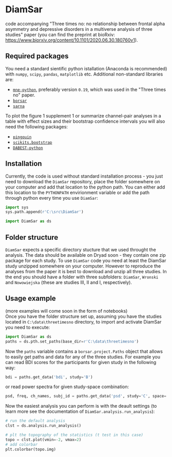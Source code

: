 # DiamSar
code accompanying "Three times no: no relationship between frontal alpha asymmetry and depressive disorders in a multiverse analysis of three studies" paper (you can find the preprint at bioRxiv: https://www.biorxiv.org/content/10.1101/2020.06.30.180760v1).

## Required packages
You need a standard sientific python istallation (Anaconda is recommended) with `numpy`, `scipy`, `pandas`, `matplotlib` etc. Additional non-standard libraries are:
* [`mne-python`](https://github.com/mne-tools/mne-python), preferably version `0.19`, which was used in the "Three times no" paper.
* [`borsar`](https://github.com/mmagnuski/borsar)
* [`sarna`](https://github.com/mmagnuski/sarna)

To plot the figure 1 supplement 1 or summarize channel-pair analyses in a table with effect sizes and their bootstrap confidence intervals you will also need the following packages:
* [`pingouin`](https://github.com/raphaelvallat/pingouin)
* [`scikits.bootstrap`](https://github.com/cgevans/scikits-bootstrap)
* [`DABEST-python`](https://github.com/ACCLAB/DABEST-python)

## Installation
Currently, the code is used without standard installation process - you just need to download the `DiamSar` repository, place the folder somewhere on your computer and add that location to the python path.
You can either add this location to the `PYTHONPATH` envirionment variable or add the path through python every time you use `DiamSar`:
```python
import sys
sys.path.append(r'C:\src\DiamSar')

import DiamSar as ds
```

## Folder structure
`DiamSar` expects a specific directory stucture that we used throught the analysis. The data should be available on Dryad soon - they contain one zip package for each study. To use `DiamSar` code you need at least the DiamSar study unzipped somewhere on your computer. However to reproduce the analyses from the paper it is best to download and unzip all  three studies.  In the end you should have a folder with three subfolders: `DiamSar`, `Wronski` and `Nowowiejska` (these are studies III, II and I, respectively).

## Usage example
(more examples will come soon in the form of notebooks)  
Once you have the folder structure set up, assuming you have the studies located in `C:\data\threetimesno` directory, to import and activate DiamSar you need to execute:
```python
import DiamSar as ds
paths = ds.pth.set_paths(base_dir=r'C:\data\threetimesno')
```

Now the `paths` variable contains a `borsar.project.Paths` object that allows to easily get paths and data for any of the three studies. For example you can read BDI scores for the participants for given study in the following way:
```python
bdi = paths.get_data('bdi', study='B')
```
or read power spectra for given study-space combination:
```python
psd, freq, ch_names, subj_id = paths.get_data('psd', study='C', space='avg')
```

Now the easiest analysis you can perform is with the deault settings (to learn more see the documentation of `DiamSar.analysis.run_analysis`):
```python
# run the default analysis
clst = ds.analysis.run_analysis()

# plt the topography of the statistics (t test in this case)
topo = clst.plot(vmin=-2, vmax=2)
# add colorbar
plt.colorbar(topo.img)
```
